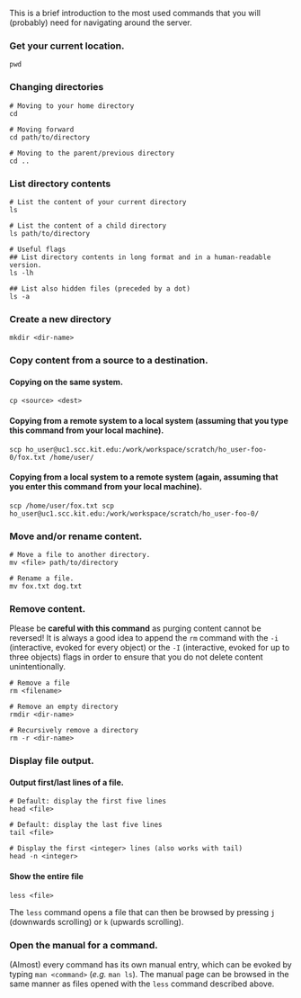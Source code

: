 This is a brief introduction to the most used commands that you will (probably) need for navigating around the server.

### Get your current location.
```
pwd
```

### Changing directories
```
# Moving to your home directory
cd

# Moving forward
cd path/to/directory

# Moving to the parent/previous directory
cd ..
```

### List directory contents
```
# List the content of your current directory
ls

# List the content of a child directory
ls path/to/directory

# Useful flags
## List directory contents in long format and in a human-readable version.
ls -lh

## List also hidden files (preceded by a dot)
ls -a
```

### Create a new directory
```
mkdir <dir-name>
```

### Copy content from a source to a destination.
#### Copying on the same system.
```
cp <source> <dest>
```

#### Copying from a remote system to a local system (assuming that you type this command from your local machine).
```
scp ho_user@uc1.scc.kit.edu:/work/workspace/scratch/ho_user-foo-0/fox.txt /home/user/
```

#### Copying from a local system to a remote system (again, assuming that you enter this command from your local machine).
```
scp /home/user/fox.txt scp ho_user@uc1.scc.kit.edu:/work/workspace/scratch/ho_user-foo-0/
```

### Move and/or rename content.
```
# Move a file to another directory.
mv <file> path/to/directory

# Rename a file.
mv fox.txt dog.txt
```

### Remove content. 

Please be **careful with this command** as purging content cannot be reversed! It is always a good idea to append the `rm` command with the `-i` (interactive, evoked for every object) or the `-I` (interactive, evoked for up to three objects) flags in order to ensure that you do not delete content unintentionally.

```
# Remove a file
rm <filename>

# Remove an empty directory
rmdir <dir-name>

# Recursively remove a directory
rm -r <dir-name>
```

### Display file output.
#### Output first/last lines of a file.
```
# Default: display the first five lines
head <file>

# Default: display the last five lines
tail <file>

# Display the first <integer> lines (also works with tail)
head -n <integer>
```

#### Show the entire file
```
less <file>
```

The `less` command opens a file that can then be browsed by pressing `j` (downwards scrolling) or `k` (upwards scrolling).

### Open the manual for a command.
(Almost) every command has its own manual entry, which can be evoked by typing `man <command>` (*e.g.* `man ls`). The manual page can be browsed in the same manner as files opened with the `less` command described above.
